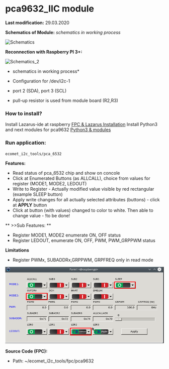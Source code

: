 # pca9632_IIC module

**Last modification:** 29.03.2020

**Schematics of Module:**
*schematics in working process*

![Schematics](Schematics.PNG)

**Reconnection with Raspberry PI 3+:**

![Schematics_2](Schematics_2.PNG)
* schematics in working process*

* Configuration for /dev/i2c-1
* port 2 (SDA), port 3 (SCL)
* pull-up resistor is used from module board (R2,R3)

### How to install? ###

Install Lazarus-ide at raspberry [FPC & Lazarus Installation](../lazarus.md)
Install Python3 and next modules for pca9632 [Python3 & modules](../../i2c_pkg/pca9632_pkg/pca_9632_python_IIC.md)

### Run application: ###
```console
ecomet_i2c_tools/pca_6532
```

**Features:**

*  Read status of pca_6532 chip and show on concole
*  Click at Enumerated Buttons (as ALLCALL), choice from values for register (MODE1, MODE2, LEDOUT)
*  Write to Register - Actually modified value visible by red rectangular (example SLEEP button) 
*  Apply write changes for all actually selected attributes (buttons) - click at **APPLY** button
*  Click at button (with values) changed to color to white. Then able to change value - !to be done!

**    >>Sub Features: **

* Register MODE1, MODE2 enumerate ON, OFF status
* Register LEDOUT, enumerate ON, OFF, PWM, PWM_GRPPWM status

**Limitations**
 
* Register PWMx, SUBADDRx,GRPPWM, GRPFREQ only in read mode

![console](pca6532_console.png  "Console")

**Source Code (FPC):**
* Path: ~/ecomet_i2c_tools/fpc/pca9632